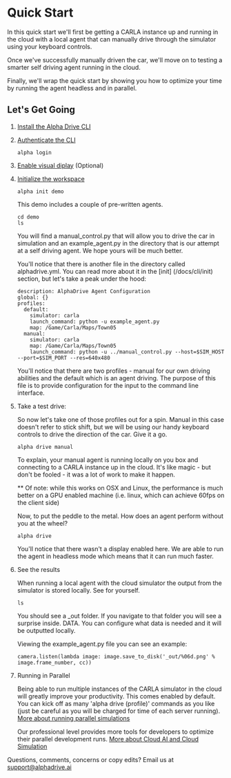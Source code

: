 # Quick Start

In this quick start we'll first be getting a CARLA instance up and running in the cloud with a local agent that can manually drive through the simulator using your keyboard controls. 

Once we've successfully manually driven the car, we'll move on to testing a smarter self driving agent running in the cloud. 

Finally, we'll wrap the quick start by showing you how to optimize your time by running the agent headless and in parallel. 

## Let's Get Going
1. [Install the Alpha Drive CLI](/docs/cli/install)
2. [Authenticate the CLI](/docs/cli/authenticate)

    ```
    alpha login
    ```

3. [Enable visual diplay](/docs/display/visual) (Optional)


4. [Initialize the workspace](/docs/cli/init)

    ```
    alpha init demo
    ```

    This demo includes a couple of pre-written agents. 

    ```
    cd demo
    ls
    ```

    You will find a manual_control.py that will allow you to drive the car in simulation and an example_agent.py in the directory that is our attempt at a self driving agent. We hope yours will be much better.

    You'll notice that there is another file in the directory called alphadrive.yml. You can read more about it in the [init] (/docs/cli/init) section, but let's take a peak under the hood:

    ```
    description: AlphaDrive Agent Configuration
    global: {}
    profiles:
      default:
        simulator: carla
        launch_command: python -u example_agent.py
        map: /Game/Carla/Maps/Town05
      manual:
        simulator: carla
        map: /Game/Carla/Maps/Town05
        launch_command: python -u ../manual_control.py --host=$SIM_HOST --port=$SIM_PORT --res=640x480
     ```

    You'll notice that there are two profiles - manual for our own driving abilities and the default which is an agent driving. The purpose of this file is to provide configuration for the input to the command line interface. 

5. Take a test drive:

    So now let's take one of those profiles out for a spin. Manual in this case doesn't refer to stick shift, but we will be using our handy keyboard controls to drive the direction of the car. Give it a go.

    ``` 
    alpha drive manual
    ```

    To explain, your manual agent is running locally on you box and connecting to a CARLA instance up in the cloud. It's like magic - but don't be fooled - it was a lot of work to make it happen. 

    ** Of note: while this works on OSX and Linux, the performance is much better on a GPU enabled machine (i.e. linux, which can achieve 60fps on the client side)

    Now, to put the peddle to the metal. How does an agent perform without you at the wheel?

    ``` 
    alpha drive
    ```

    You'll notice that there wasn't a display enabled here. We are able to run the agent in headless mode which means that it can run much faster. 

6. See the results

    When running a local agent with the cloud simulator the output from the simulator is stored locally. See for yourself. 

    ```
    ls
    ```

    You should see a \_out folder. If you navigate to that folder you will see a surprise inside. DATA. You can configure what data is needed and it will be outputted locally. 

    Viewing the example_agent.py file you can see an example:

    ```
    camera.listen(lambda image: image.save_to_disk('_out/%06d.png' % image.frame_number, cc))
    ```

7. Running in Parallel

    Being able to run multiple instances of the CARLA simulator in the cloud will greatly improve your productivity. This comes enabled by default. You can kick off as many 'alpha drive (profile)' commands as you like (just be careful as you will be charged for time of each server running). [More about running parallel simulations](/docs/cloud/parallel)

    Our professional level provides more tools for developers to optimize their parallel development runs. [More about Cloud AI and Cloud Simulation](/docs/cloud/cloudai)

Questions, comments, concerns or copy edits? Email us at [support@alphadrive.ai](mailto:support@alphadrive.ai) 
